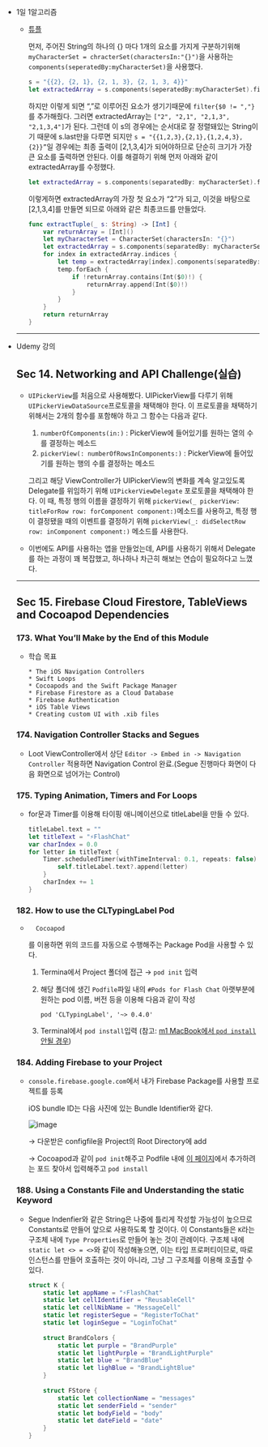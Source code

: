 * 1일 1알고리즘

	* [튜플](https://github.com/Hansolkkim/Algorithm/blob/main/Programmers/Programmers/튜플.swift)

		먼저, 주어진 String의 하나의 {} 마다 1개의 요소를 가지게 구분하기위해 `myCharacterSet = chracterSet(charactersIn:"{}")`을 사용하는 `components(seperatedBy:myCharacterSet)`을 사용했다.

		```swift
		s = "{{2}, {2, 1}, {2, 1, 3}, {2, 1, 3, 4}}"
		let extractedArray = s.components(seperatedBy:myCharacterSet).filter{!$0.isEmpty} // extratedArray = ["2", ",", "2,1", ",", "2,1,3", ",", "2,1,3,4"]
		```

		하지만 이렇게 되면 “,”로 이루어진 요소가 생기기때문에 `filter{$0 != ","}`를 추가해줬다. 그러면 extractedArray는 `["2", "2,1", "2,1,3", "2,1,3,4"]`가 된다. 그런데 이 s의 경우에는 순서대로 잘 정렬돼있는 String이기 때문에 s.last만을 다루면 되지만 `s = "{{1,2,3},{2,1},{1,2,4,3},{2}}”`일 경우에는 최종 출력이 [2,1,3,4]가 되어야하므로 단순히 크기가 가장 큰 요소를 출력하면 안된다. 이를 해결하기 위해 먼저 아래와 같이 extractedArray를 수정했다.

		```swift
		let extractedArray = s.components(separatedBy: myCharacterSet).filter{!$0.isEmpty && $0 != ","}.sorted{$0.count < $1.count}
		```

		이렇게하면 extractedArray의 가장 첫 요소가 “2”가 되고, 이것을 바탕으로 [2,1,3,4]를 만들면 되므로 아래와 같은 최종코드를 만들었다.

		```swift
		func extractTuple(_ s: String) -> [Int] {
		    var returnArray = [Int]()
		    let myCharacterSet = CharacterSet(charactersIn: "{}")
		    let extractedArray = s.components(separatedBy: myCharacterSet).filter{!$0.isEmpty && $0 != ","}.sorted{$0.count < $1.count}
		    for index in extractedArray.indices {
		        let temp = extractedArray[index].components(separatedBy: ",")
		        temp.forEach {
		            if !returnArray.contains(Int($0)!) {
		                returnArray.append(Int($0)!)
		            }
		        }
		    }
		    return returnArray
		}
		```

	------

* Udemy 강의

	## Sec 14. Networking and API Challenge(실습)

	* `UIPickerView`를 처음으로 사용해봤다. UIPickerView를 다루기 위해 `UIPickerViewDataSource`프로토콜을 채택해야 한다. 이 프로토콜을 채택하기 위해서는 2개의 함수를 포함해야 하고 그 함수는 다음과 같다.

		1. `numberOfComponents(in:)` : PickerView에 들어있기를 원하는 열의 수를 결정하는 메소드
		2. `pickerView(: numberOfRowsInComponents:)` : PickerView에 들어있기를 원하는 행의 수를 결정하는 메소드

		그리고 해당 ViewController가 UIPickerView의 변화를 계속 알고있도록 Delegate를 위임하기 위해 `UIPickerViewDelegate` 포로토콜을 채택해야 한다. 이 때, 특정 행의 이름을 결정하기 위해 `pickerView(_ pickerView: titleForRow row: forComponent component:)`메소드를 사용하고, 특정 행이 결정됐을 때의 이벤트를 결정하기 위해 `pickerView(_: didSelectRow row: inComponent component:)` 메소드를 사용한다.

	* 이번에도 API를 사용하는 앱을 만들었는데, API를 사용하기 위해서 Delegate를 하는 과정이 꽤 복잡했고, 하나하나 차근히 해보는 연습이 필요하다고 느꼈다.

	------

	## Sec 15. Firebase Cloud Firestore, TableViews and Cocoapod Dependencies

	### 173. What You’ll Make by the End of this Module

	* 학습 목표

		```
		* The iOS Navigation Controllers
		* Swift Loops
		* Cocoapods and the Swift Package Manager
		* Firebase Firestore as a Cloud Database
		* Firebase Authentication
		* iOS Table Views
		* Creating custom UI with .xib files
		```

	### 174. Navigation Controller Stacks and Segues

	* Loot ViewController에서 상단 `Editor -> Embed in -> Navigation Controller` 적용하면 Navigation Control 완료.(Segue 진행마다 화면이 다음 화면으로 넘어가는 Control)

	### 175. Typing Animation, Timers and For Loops

	* for문과 Timer를 이용해 타이핑 애니메이션으로 titleLabel을 만들 수 있다.

		```swift
		titleLabel.text = ""
		let titleText = "⚡️FlashChat"
		var charIndex = 0.0
		for letter in titleText {
		    Timer.scheduledTimer(withTimeInterval: 0.1, repeats: false) {(timer) in
		        self.titleLabel.text?.append(letter)
		    }
		    charIndex += 1
		}
		```

	### 182. How to use the CLTypingLabel Pod

	* ```
		Cocoapod
		```

		를 이용하면 위의 코드를 자동으로 수행해주는 Package Pod을 사용할 수 있다.

		1. Termina에서 Project 폴더에 접근 → `pod init` 입력

		2. 해당 폴더에 생긴 `Podfile`파일 내의 `#Pods for Flash Chat` 아랫부분에 원하는 pod 이름, 버전 등을 이용해 다음과 같이 작성

			`pod 'CLTypingLabel', '~> 0.4.0'`

		3. Terminal에서 `pod install`입력 (참고: [m1 MacBook에서 `pod install`안될 경우](https://www.udemy.com/course/ios-13-app-development-bootcamp/learn/lecture/16813294#questions/15262660))

	### 184. Adding Firebase to your Project

	* `console.firebase.google.com`에서 내가 Firebase Package를 사용할 프로젝트를 등록

		iOS bundle ID는 다음 사진에 있는 Bundle Identifier와 같다.

		![image](https://user-images.githubusercontent.com/92504186/148053880-63983294-a9ef-4e2d-93c7-f7a8e01a430b.png)

		→ 다운받은 configfile을 Project의 Root Directory에 add

		→ Cocoapod과 같이 `pod init`해주고 Podfile 내에 [이 페이지](https://firebase.google.com/docs/ios/setup#available-pods)에서 추가하려는 포드 찾아서 입력해주고 `pod install`

	### 188. Using a Constants File and Understanding the static Keyword

	* Segue Indenfier와 같은 String은 나중에 틀리게 작성할 가능성이 높으므로 Constants로 만들어 앞으로 사용하도록 할 것이다. 이 Constants들은 `K`라는 구조체 내에 `Type Properties`로 만들어 놓는 것이 관례이다. 구조체 내에 `static let <> = <>`와 같이 작성해놓으면, 이는 타입 프로퍼티이므로, 따로 인스턴스를 만들어 호출하는 것이 아니라, 그냥 그 구조체를 이용해 호출할 수 있다.

		```swift
		struct K {
		    static let appName = "⚡️FlashChat"
		    static let cellIdentifier = "ReusableCell"
		    static let cellNibName = "MessageCell"
		    static let registerSegue = "RegisterToChat"
		    static let loginSegue = "LoginToChat"
		    
		    struct BrandColors {
		        static let purple = "BrandPurple"
		        static let lightPurple = "BrandLightPurple"
		        static let blue = "BrandBlue"
		        static let lighBlue = "BrandLightBlue"
		    }
		    
		    struct FStore {
		        static let collectionName = "messages"
		        static let senderField = "sender"
		        static let bodyField = "body"
		        static let dateField = "date"
		    }
		}
		```
